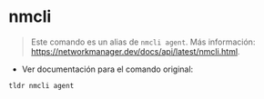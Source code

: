 # nmcli

> Este comando es un alias de `nmcli agent`.
> Más información: <https://networkmanager.dev/docs/api/latest/nmcli.html>.

- Ver documentación para el comando original:

`tldr nmcli agent`
